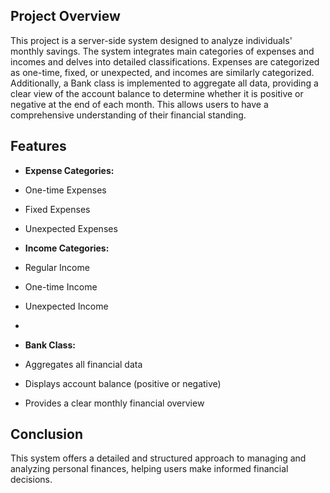 
## Project Overview

This project is a server-side system designed to analyze individuals' monthly savings. The system integrates main categories of expenses and incomes and delves into detailed classifications. Expenses are categorized as one-time, fixed, or unexpected, and incomes are similarly categorized. Additionally, a Bank class is implemented to aggregate all data, providing a clear view of the account balance to determine whether it is positive or negative at the end of each month. This allows users to have a comprehensive understanding of their financial standing.

## Features

- **Expense Categories:**

- One-time Expenses
- Fixed Expenses
- Unexpected Expenses
- **Income Categories:**

- Regular Income
- One-time Income
- Unexpected Income
- 
- **Bank Class:**

- Aggregates all financial data
- Displays account balance (positive or negative)
- Provides a clear monthly financial overview
## Conclusion
This system offers a detailed and structured approach to managing and analyzing personal finances, helping users make informed financial decisions.


